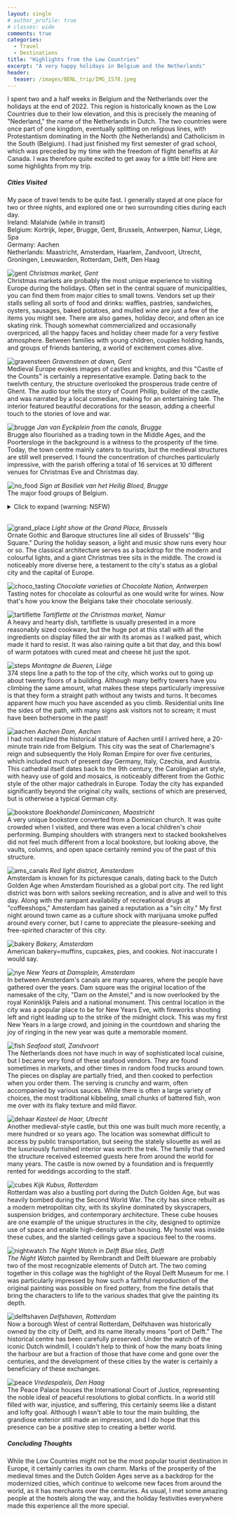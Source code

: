 ```yaml
---
layout: single
# author_profile: true
# classes: wide
comments: true
categories:
  - Travel
  - Destinations
title: "Highlights from the Low Countries"
excerpt: "A very happy holidays in Belgium and the Netherlands"
header:
  teaser: /images/BENL_trip/IMG_1578.jpeg
---
```


I spent two and a half weeks in Belgium and the Netherlands over the holidays at the end of 2022. This region is historically known as the Low Countries due to their low elevation, and this is precisely the meaning of "Nederland," the name of the Netherlands in Dutch. The two countries were once part of one kingdom, eventually splitting on religious lines, with Protestantism dominating in the North (the Netherlands) and Catholicism in the South (Belgium). I had just finished my first semester of grad school, which was preceded by my time with the freedom of flight benefits at Air Canada. I was therefore quite excited to get away for a little bit! Here are some highlights from my trip.

##### Cities Visited
My pace of travel tends to be quite fast. I generally stayed at one place for two or three nights, and explored one or two surrounding cities during each day.  
Ireland: Malahide (while in transit)  
Belgium: Kortrijk, Ieper, Brugge, Gent, Brussels, Antwerpen, Namur, Liège, Spa  
Germany: Aachen  
Netherlands: Maastricht, Amsterdam, Haarlem, Zandvoort, Utrecht, Groningen, Leeuwarden, Rotterdam, Delft, Den Haag


![gent](/images/BENL_trip/IMG_1442.jpeg)
*Christmas market, Gent*  
Christmas markets are probably the most unique experience to visiting Europe during the holidays. Often set in the central square of municipalities, you can find them from major cities to small towns. Vendors set up their stalls selling all sorts of food and drinks: waffles, pastries, sandwiches, oysters, sausages, baked potatoes, and mulled wine are just a few of the items you might see. There are also games, holiday decor, and often an ice skating rink. Though somewhat commercialized and occasionally overpriced, all the happy faces and holiday cheer made for a very festive atmosphere. Between families with young children, couples holding hands, and groups of friends bantering, a world of excitement comes alive. 

![gravensteen](/images/BENL_trip/IMG_1453.jpeg)
*Gravensteen at dawn, Gent*  
Medieval Europe evokes images of castles and knights, and this "Castle of the Counts" is certainly a representative example. Dating back to the twelvth century, the structure overlooked the prosperous trade centre of Ghent. The audio tour tells the story of Count Phillip, builder of the castle, and was narrated by a local comedian, making for an entertaining tale. The interior featured beautiful decorations for the season, adding a cheerful touch to the stories of love and war.

![brugge](/images/BENL_trip/IMG_1498.jpeg)
*Jan van Eyckplein from the canals, Brugge*  
Brugge also flourished as a trading town in the Middle Ages, and the Poortersloge in the background is a witness to the prosperity of the time. Today, the town centre mainly caters to tourists,  but the medieval structures are still well preserved. I found the concentration of churches particularly impressive, with the parish offering a total of 16 services at 10 different venues for Christmas Eve and Christmas day. 

![no_food](/images/BENL_trip/IMG_1483.jpeg)
*Sign at Basiliek van het Heilig Bloed, Brugge*  
The major food groups of Belgium.

<details>
<summary>Click to expand (warning: NSFW) </summary>
<br>

<img src="/images/BENL_trip/IMG_1530.jpeg" alt="nsfw_chocolate">

<i>Self-explanatory, Brugge</i>
</details>
<br>
   
  
![grand_place](/images/BENL_trip/IMG_1578.jpeg)
*Light show at the Grand Place, Brussels*  
Ornate Gothic and Baroque structures line all sides of Brussels' "Big Square." During the holiday season, a light and music show runs every hour or so. The classical architecture serves as a backdrop for the modern and colourful lights, and a giant Christmas tree sits in the middle. The crowd is noticeably more diverse here, a testament to the city's status as a global city and the capital of Europe.

![choco_tasting](/images/BENL_trip/IMG_1606.jpeg)
*Chocolate varieties at Chocolate Nation, Antwerpen*  
Tasting notes for chocolate as colourful as one would write for wines. Now that's how you know the Belgians take their chocolate seriously.

![tartiflette](/images/BENL_trip/IMG_1704.jpeg)
*Tartiflette at the Christmas market, Namur*  
A heavy and hearty dish, tartiflette is usually presented in a more reasonably sized cookware, but the huge pot at this stall with all the ingredients on display filled the air with its aromas as I walked past, which made it hard to resist. It was also raining quite a bit that day, and this bowl of warm potatoes with cured meat and cheese hit just the spot. 

![steps](/images/BENL_trip/IMG_1722.jpeg)
*Montagne de Bueren, Liège*  
374 steps line a path to the top of the city, which works out to going up about twenty floors of a building. Although many belfry towers have you climbing the same amount, what makes these steps particularly impressive is that they form a straight path without any twists and turns. It becomes apparent how much you have ascended as you climb. Residential units line the sides of the path, with many signs ask visitors not to scream; it must have been bothersome in the past! 

![aachen](/images/BENL_trip/IMG_1745.jpeg)
*Aachen Dom, Aachen*  
I had not realized the historical stature of Aachen until I arrived here, a 20-minute train ride from Belgium. This city was the seat of Charlemagne's reign and subsequently the Holy Roman Empire for over five centuries, which included much of present day Germany, Italy, Czechia, and Austria. This cathedral itself dates back to the 9th century, the Carolingian art style, with heavy use of gold and mosaics, is noticeably different from the Gothic style of the other major cathedrals in Europe. Today the city has expanded significantly beyond the original city walls, sections of which are preserved, but is otherwise a typical German city. 

![bookstore](/images/BENL_trip/IMG_1819.JPEG)
*Boekhandel Dominicanen, Maastricht*  
A very unique bookstore converted from a Dominican church. It was quite crowded when I visited, and there was even a local children's choir performing. Bumping shoulders with strangers next to stacked bookshelves did not feel much different from a local bookstore, but looking above, the vaults, columns, and open space certainly remind you of the past of this structure.

![ams_canals](/images/BENL_trip/IMG_1835.JPEG)
*Red light district, Amsterdam*  
Amsterdam is known for its picturesque canals, dating back to the Dutch Golden Age when Amsterdam flourished as a global port city. The red light district was born with sailors seeking recreation, and is alive and well to this day. Along with the rampant availability of recreational drugs at "coffeeshops," Amsterdam has gained a reputation as a "sin city." My first night around town came as a culture shock with marijuana smoke puffed around every corner, but I came to appreciate the pleasure-seeking and free-spirited character of this city. 

![bakery](/images/BENL_trip/IMG_1872.JPEG)
*Bakery, Amsterdam*  
American bakery=muffins, cupcakes, pies, and cookies. Not inaccurate I would say.

![nye](/images/BENL_trip/IMG_1951.JPEG)
*New Years at Damsplein, Amsterdam*  
In between Amsterdam's canals are many squares, where the people have gathered over the years. Dam square was the original location of the namesake of the city, "Dam on the Amstel," and is now overlooked by the royal Koninklijk Paleis and a national monument. This central location in the city was a popular place to be for New Years Eve, with fireworks shooting left and right leading up to the strike of the midnight clock. This was my first New Years in a large crowd, and joining in the countdown and sharing the joy of ringing in the new year was quite a memorable moment.

![fish](/images/BENL_trip/IMG_1977.JPEG)
*Seafood stall, Zandvoort*  
The Netherlands does not have much in way of sophisticated local cuisine, but I became very fond of these seafood vendors. They are found sometimes in markets, and other times in random food trucks around town. The pieces on display are partially fried, and then cooked to perfection when you order them. The serving is crunchy and warm, often accompanied by various sauces. While there is often a large variety of choices, the most traditional kibbeling, small chunks of battered fish, won me over with its flaky texture and mild flavor.

![dehaar](/images/BENL_trip/IMG_2014.JPEG)
*Kasteel de Haar, Utrecht*  
Another medieval-style castle, but this one was built much more recently, a mere hundred or so years ago. The location was somewhat difficult to access by public transportation, but seeing the stately silouette as well as the luxuriously furnished interior was worth the trek. The family that owned the structure received esteemed guests here from around the world for many years. The castle is now owned by a foundation and is frequently rented for weddings according to the staff.

![cubes](/images/BENL_trip/IMG_2104.JPEG)
*Kijk Kubus, Rotterdam*  
Rotterdam was also a bustling port during the Dutch Golden Age, but was heavily bombed during the Second World War. The city has since rebuilt as a modern metropolitan city, with its skyline dominated by skyscrapers, suspension bridges, and contemporary architecture. These cube houses are one example of the unique structures in the city, designed to optimize use of space and enable high-density urban housing. My hostel was inside these cubes, and the slanted ceilings gave a spacious feel to the rooms.

![nightwatch](/images/BENL_trip/IMG_2123.JPEG)
*The Night Watch in Delft Blue tiles, Delft*  
*The Night Watch* painted by Rembrandt and Delft blueware are probably two of the most recognizable elements of Dutch art. The two coming together in this collage was the highlight of the Royal Delft Museum for me. I was particularly impressed by how such a faithful reproduction of the original painting was possible on fired pottery, from the fine details that bring the characters to life to the various shades that give the painting its depth.

![delftshaven](/images/BENL_trip/IMG_2151.JPEG)
*Delfshaven, Rotterdam*  
Now a borough West of central Rotterdam, Delfshaven was historically owned by the city of Delft, and its name literally means "port of Delft." The historical centre has been carefully preserved. Under the watch of the iconic Dutch windmill, I couldn't help to think of how the many boats lining the harbour are but a fraction of those that have come and gone over the centuries, and the development of these cities by the water is certainly a beneficiary of these exchanges. 

![peace](/images/BENL_trip/IMG_2174.JPEG)
*Vredespaleis, Den Haag*  
The Peace Palace houses the International Court of Justice, representing the noble ideal of peaceful resolutions to global conflicts. In a world still filled with war, injustice, and suffering, this certainly seems like a distant and lofty goal. Although I wasn't able to tour the main building, the grandiose exterior still made an impression, and I do hope that this presence can be a positive step to creating a better world.

##### Concluding Thoughts
While the Low Countries might not be the most popular tourist destination in Europe, it certainly carries its own charm. Marks of the prosperity of the medieval times and the Dutch Golden Ages serve as a backdrop for the modernized cities, which continue to welcome new faces from around the world, as it has merchants over the centuries. As usual, I met some amazing people at the hostels along the way, and the holiday festivities everywhere made this experience all the more special. 

